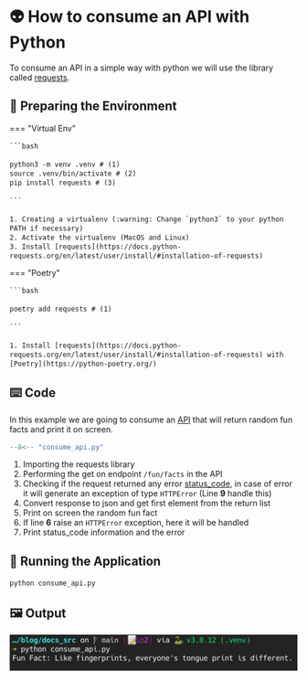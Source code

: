 # 👽️ How to consume an API with Python

To consume an API in a simple way with python we will use the library called [requests](https://docs.python-requests.org/en/latest/).

## 🔧 Preparing the Environment


=== "Virtual Env"

    ```bash

    python3 -m venv .venv # (1)
    source .venv/bin/activate # (2)
    pip install requests # (3)

    ```

    1. Creating a virtualenv (:warning: Change `python3` to your python PATH if necessary)
    2. Activate the virtualenv (MacOS and Linux)
    3. Install [requests](https://docs.python-requests.org/en/latest/user/install/#installation-of-requests)

=== "Poetry"

    ```bash

    poetry add requests # (1)

    ```

    1. Install [requests](https://docs.python-requests.org/en/latest/user/install/#installation-of-requests) with [Poetry](https://python-poetry.org/)


## ⌨️ Code

  In this example we are going to consume an [API](https://api.aakhilv.me) that will return random fun facts and print it on screen. 


```python linenums="1" title="consume_api.py"
--8<-- "consume_api.py"
```

1. Importing the requests library
2. Performing the get on endpoint `/fun/facts` in the API
3. Checking if the request returned any error [status_code](https://developer.mozilla.org/en-US/docs/Web/HTTP/Status), in case of error it will generate an exception of type `HTTPError` (Line **9** handle this)
4. Convert response to json and get first element from the return list
5. Print on screen the random fun fact
6. If line **6** raise an `HTTPError` exception, here it will be handled
7. Print status_code information and the error


## 🚀 Running the Application

  ```bash
  python consume_api.py
  ```

## 🖼️ Output
![text](../imgs/consume_api.png)
